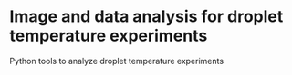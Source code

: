 # Image and data analysis for droplet temperature experiments
Python tools to analyze droplet temperature experiments
